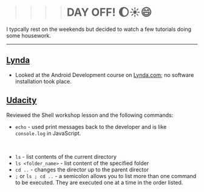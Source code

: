 >>>># DAY OFF! :moon::sunny::smile:
I typcally rest on the weekends but decided to watch a few tutorials doing some housework. 
<hr>

## [Lynda](htps://lynda.com)
* Looked at the Android Development course on [Lynda.com](https://lynda.com); no software installation took place.

## [Udacity](https://udacity.com)
Reviewed the Shell workshop lesson and the following commands:
* `echo` - used print messages back to the developer 
and is like `console.log` in JavaScript.
<br>

* `ls` - list contents of the current directory
* `ls <folder_name>` - list content of the specified folder
* `cd ..` - changes the director up to the parent director
* `;` or `ls ; cd ..` - a semicolon allows you to list more than one command to be executed. They are executed one at a time in the order listed.
